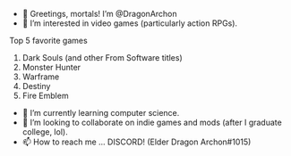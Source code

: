 - 👋 Greetings, mortals! I’m @DragonArchon
- 👀 I’m interested in video games (particularly action RPGs).

Top 5 favorite games

1) Dark Souls (and other From Software titles)
2) Monster Hunter
3) Warframe
4) Destiny
5) Fire Emblem

- 🌱 I’m currently learning computer science.
- 💞️ I’m looking to collaborate on indie games and mods (after I graduate college, lol).
- 📫 How to reach me ... DISCORD! (Elder Dragon Archon#1015)

<!---
DragonArchon/DragonArchon is a ✨ special ✨ repository because its `README.md` (this file) appears on your GitHub profile.
You can click the Preview link to take a look at your changes.
--->
